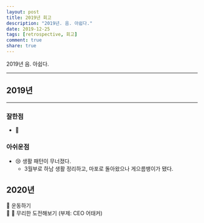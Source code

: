 ```yaml
---
layout: post
title: 2019년 회고
description: "2019년. 음. 아쉽다."
date: 2019-12-25
tags: [retrospective, 회고]
comment: true
share: true
---
```


2019년 음. 아쉽다.

---
## 2019년
---
### 잘한점
- :no_good:

### 아쉬운점
- :cry: 생활 패턴이 무너졌다.  
  - 3월부로 하남 생활 정리하고, 마포로 돌아왔으나 게으름뱅이가 됐다.

## 2020년
:punch: 운동하기  
:punch: :punch: 무리한 도전해보기 (부제: CEO 어태커)
